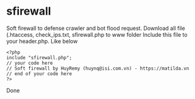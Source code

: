 # sfirewall
Soft firewall to defense crawler and bot flood request.
Download all file (.htaccess, check_ips.txt, sfirewall.php to www folder
Include this file to your header.php. Like below
```
<?php
include "sfirewall.php";
// your code here
// Soft firewall by HuyRemy (huynq@isi.com.vn) - https://matilda.vn
// end of your code here
?>
```
Done
